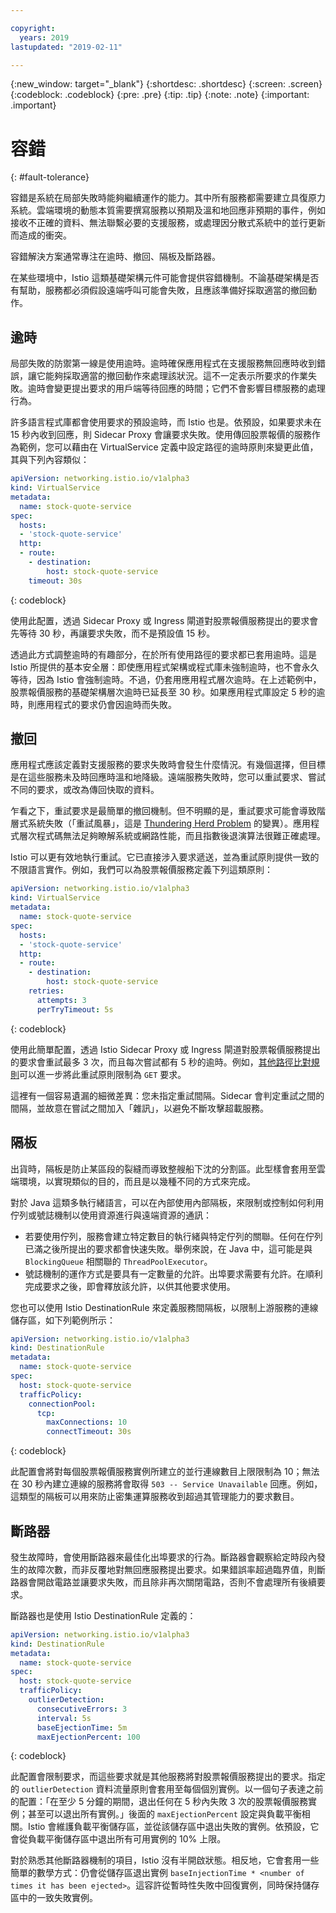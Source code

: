 ```yaml
---

copyright:
  years: 2019
lastupdated: "2019-02-11"

---
```


{:new_window: target="_blank"}
{:shortdesc: .shortdesc}
{:screen: .screen}
{:codeblock: .codeblock}
{:pre: .pre}
{:tip: .tip}
{:note: .note}
{:important: .important}

# 容錯
{: #fault-tolerance}

容錯是系統在局部失敗時能夠繼續運作的能力。其中所有服務都需要建立具復原力系統。雲端環境的動態本質需要撰寫服務以預期及溫和地回應非預期的事件，例如接收不正確的資料、無法聯繫必要的支援服務，或處理因分散式系統中的並行更新而造成的衝突。 

容錯解決方案通常專注在逾時、撤回、隔板及斷路器。

在某些環境中，Istio 這類基礎架構元件可能會提供容錯機制。不論基礎架構是否有幫助，服務都必須假設遠端呼叫可能會失敗，且應該準備好採取適當的撤回動作。

## 逾時

局部失敗的防禦第一線是使用逾時。逾時確保應用程式在支援服務無回應時收到錯誤，讓它能夠採取適當的撤回動作來處理該狀況。這不一定表示所要求的作業失敗。逾時會變更提出要求的用戶端等待回應的時間；它們不會影響目標服務的處理行為。

許多語言程式庫都會使用要求的預設逾時，而 Istio 也是。依預設，如果要求未在 15 秒內收到回應，則 Sidecar Proxy 會讓要求失敗。使用傳回股票報價的服務作為範例，您可以藉由在 VirtualService 定義中設定路徑的逾時原則來變更此值，其與下列內容類似：

```yaml
apiVersion: networking.istio.io/v1alpha3
kind: VirtualService
metadata:
  name: stock-quote-service
spec:
  hosts:
  - 'stock-quote-service'
  http:
  - route:
    - destination:
        host: stock-quote-service
    timeout: 30s
```
{: codeblock}

使用此配置，透過 Sidecar Proxy 或 Ingress 閘道對股票報價服務提出的要求會先等待 30 秒，再讓要求失敗，而不是預設值 15 秒。

透過此方式調整逾時的有趣部分，在於所有使用路徑的要求都已套用逾時。這是 Istio 所提供的基本安全層：即使應用程式架構或程式庫未強制逾時，也不會永久等待，因為 Istio 會強制逾時。不過，仍套用應用程式層次逾時。在上述範例中，股票報價服務的基礎架構層次逾時已延長至 30 秒。如果應用程式庫設定 5 秒的逾時，則應用程式的要求仍會因逾時而失敗。

## 撤回

應用程式應該定義對支援服務的要求失敗時會發生什麼情況。有幾個選擇，但目標是在這些服務未及時回應時溫和地降級。遠端服務失敗時，您可以重試要求、嘗試不同的要求，或改為傳回快取的資料。

乍看之下，重試要求是最簡單的撤回機制。但不明顯的是，重試要求可能會導致階層式系統失敗（「重試風暴」，這是 [Thundering Herd Problem](https://en.wikipedia.org/wiki/Thundering_herd_problem) 的變異）。應用程式層次程式碼無法足夠瞭解系統或網路性能，而且指數後退演算法很難正確處理。

Istio 可以更有效地執行重試。它已直接涉入要求遞送，並為重試原則提供一致的不限語言實作。例如，我們可以為股票報價服務定義下列這類原則：

```yaml
apiVersion: networking.istio.io/v1alpha3
kind: VirtualService
metadata:
  name: stock-quote-service
spec:
  hosts:
  - 'stock-quote-service'
  http:
  - route:
    - destination:
        host: stock-quote-service
    retries:
      attempts: 3
      perTryTimeout: 5s
```
{: codeblock}

使用此簡單配置，透過 Istio Sidecar Proxy 或 Ingress 閘道對股票報價服務提出的要求會重試最多 3 次，而且每次嘗試都有 5 秒的逾時。例如，[其他路徑比對規則](https://istio.io/docs/reference/config/istio.networking.v1alpha3/#HTTPMatchRequest)可以進一步將此重試原則限制為 `GET` 要求。

這裡有一個容易遺漏的細微差異：您未指定重試間隔。Sidecar 會判定重試之間的間隔，並故意在嘗試之間加入「雜訊」，以避免不斷攻擊超載服務。

## 隔板

出貨時，隔板是防止某區段的裂縫而導致整艘船下沈的分割區。此型樣會套用至雲端環境，以實現類似的目的，而且是以幾種不同的方式來完成。

對於 Java 這類多執行緒語言，可以在內部使用內部隔板，來限制或控制如何利用佇列或號誌機制以使用資源進行與遠端資源的通訊：

- 若要使用佇列，服務會建立特定數目的執行緒與特定佇列的關聯。任何在佇列已滿之後所提出的要求都會快速失敗。舉例來說，在 Java 中，這可能是與 `BlockingQueue` 相關聯的 `ThreadPoolExecutor`。
- 號誌機制的運作方式是要具有一定數量的允許。出埠要求需要有允許。在順利完成要求之後，即會釋放該允許，以供其他要求使用。

您也可以使用 Istio DestinationRule 來定義服務間隔板，以限制上游服務的連線儲存區，如下列範例所示：

```yaml
apiVersion: networking.istio.io/v1alpha3
kind: DestinationRule
metadata:
  name: stock-quote-service
spec:
  host: stock-quote-service
  trafficPolicy:
    connectionPool:
      tcp:
        maxConnections: 10
        connectTimeout: 30s
```
{: codeblock}

此配置會將對每個股票報價服務實例所建立的並行連線數目上限限制為 10；無法在 30 秒內建立連線的服務將會取得 `503 -- Service Unavailable` 回應。例如，這類型的隔板可以用來防止密集運算服務收到超過其管理能力的要求數目。

## 斷路器

發生故障時，會使用斷路器來最佳化出埠要求的行為。斷路器會觀察給定時段內發生的故障次數，而非反覆地對無回應服務提出要求。如果錯誤率超過臨界值，則斷路器會開啟電路並讓要求失敗，而且除非再次關閉電路，否則不會處理所有後續要求。

斷路器也是使用 Istio DestinationRule 定義的：

```yaml
apiVersion: networking.istio.io/v1alpha3
kind: DestinationRule
metadata:
  name: stock-quote-service
spec:
  host: stock-quote-service
  trafficPolicy:
    outlierDetection:
      consecutiveErrors: 3
      interval: 5s
      baseEjectionTime: 5m
      maxEjectionPercent: 100
```
{: codeblock}

此配置會限制要求，而這些要求就是其他服務將對股票報價服務提出的要求。指定的 `outlierDetection` 資料流量原則會套用至每個個別實例。以一個句子表達之前的配置：「在至少 5 分鐘的期間，退出任何在 5 秒內失敗 3 次的股票報價服務實例；甚至可以退出所有實例。」後面的 `maxEjectionPercent` 設定與負載平衡相關。Istio 會維護負載平衡儲存區，並從該儲存區中退出失敗的實例。依預設，它會從負載平衡儲存區中退出所有可用實例的 10% 上限。

對於熟悉其他斷路器機制的項目，Istio 沒有半開啟狀態。相反地，它會套用一些簡單的數學方式：仍會從儲存區退出實例 `baseInjectionTime * <number of times it has been ejected>`。這容許從暫時性失敗中回復實例，同時保持儲存區中的一致失敗實例。

